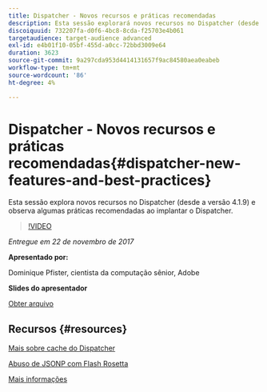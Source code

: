 ```yaml
---
title: Dispatcher - Novos recursos e práticas recomendadas
description: Esta sessão explorará novos recursos no Dispatcher (desde a versão 4.1.9) e examinará algumas práticas recomendadas ao implantar o Dispatcher.
discoiquuid: 732207fa-d0f6-4bc8-8cda-f25703e4b061
targetaudience: target-audience advanced
exl-id: e4b01f10-05bf-455d-a0cc-72bbd3009e64
duration: 3623
source-git-commit: 9a297cda953d4414131657f9ac84580aea0eabeb
workflow-type: tm+mt
source-wordcount: '86'
ht-degree: 4%

---
```


# Dispatcher - Novos recursos e práticas recomendadas{#dispatcher-new-features-and-best-practices}

Esta sessão explora novos recursos no Dispatcher (desde a versão 4.1.9) e observa algumas práticas recomendadas ao implantar o Dispatcher.

>[!VIDEO](https://video.tv.adobe.com/v/20842/?quality=9)

*Entregue em 22 de novembro de 2017*

**Apresentado por:**

Dominique Pfister, cientista da computação sênior, Adobe

**Slides do apresentador**

[Obter arquivo](assets/dispatcher-aemgemsnov2017.pdf)

## Recursos {#resources}

[Mais sobre cache do Dispatcher](https://github.com/cqsupport/webinar-dispatchercache)

[Abuso de JSONP com Flash Rosetta](https://miki.it/blog/2014/7/8/abusing-jsonp-with-rosetta-flash/)

[Mais informações](https://adobe-consulting-services.github.io/acs-aem-commons/features/dispatcher-ttl/index.html)

<!--
[Get back to the Overview](https://helpx.adobe.com/experience-manager/kt/eseminars/gems/aem-index.html)
-->
